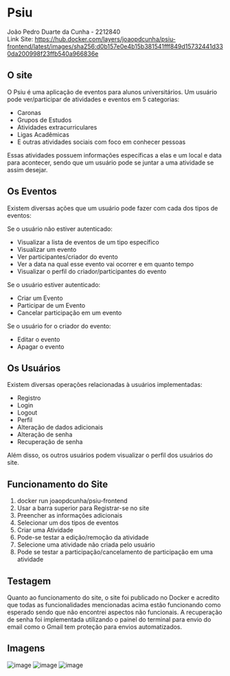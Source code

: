 # Psiu

João Pedro Duarte da Cunha - 2212840<br>
Link Site: https://hub.docker.com/layers/joaopdcunha/psiu-frontend/latest/images/sha256:d0b157e0e4b15b381541fff849d15732441d330da200998f23ffb540a966836e

## O site

O Psiu é uma aplicação de eventos para alunos universitários. Um usuário pode ver/participar de atividades e eventos em 5 categorias:

- Caronas 
- Grupos de Estudos
- Atividades extracurriculares
- Ligas Acadêmicas
- E outras atividades sociais com foco em conhecer pessoas

Essas atividades possuem informações específicas a elas e um local e data para acontecer, sendo que um usuário pode se juntar a uma atividade se assim desejar.

## Os Eventos

Existem diversas ações que um usuário pode fazer com cada dos tipos de eventos:

Se o usuário não estiver autenticado:
- Visualizar a lista de eventos de um tipo específico
- Visualizar um evento
- Ver participantes/criador do evento
- Ver a data na qual esse evento vai ocorrer e em quanto tempo
- Visualizar o perfil do criador/participantes do evento

Se o usuário estiver autenticado:
- Criar um Evento
- Participar de um Evento
- Cancelar participação em um evento

Se o usuário for o criador do evento:
- Editar o evento
- Apagar o evento

## Os Usuários

Existem diversas operações relacionadas à usuários implementadas:
- Registro
- Login
- Logout
- Perfil
- Alteração de dados adicionais
- Alteração de senha
- Recuperação de senha

Além disso, os outros usuários podem visualizar o perfil dos usuários do site.

## Funcionamento do Site

1. docker run joaopdcunha/psiu-frontend
2. Usar a barra superior para Registrar-se no site
3. Preencher as informações adicionais
4. Selecionar um dos tipos de eventos
5. Criar uma Atividade
6. Pode-se testar a edição/remoção da atividade
7. Selecione uma atividade não criada pelo usuário
8. Pode se testar a participação/cancelamento de participação em uma atividade

## Testagem

Quanto ao funcionamento do site, o site foi publicado no Docker e acredito que todas as funcionalidades mencionadas acima estão funcionando como esperado sendo que não encontrei aspectos não funcionais. A recuperação de senha foi implementada utilizando o painel do terminal para envio do email como o Gmail tem proteção para envios automatizados.

## Imagens

![image](https://github.com/user-attachments/assets/08cf1152-9e8a-435d-bb69-e57c24648e37)
![image](https://github.com/user-attachments/assets/c50e6cac-61de-4796-a384-1dddb754771a)
![image](https://github.com/user-attachments/assets/0f078fe5-aecf-41ae-b15c-b7af3cac9484)

